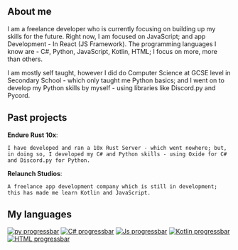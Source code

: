 ## About me

I am a freelance developer who is currently focusing on building up my skills for the future. Right now, I am focused on JavaScript; and app Development - In React (JS Framework).
The programming languages I know are - C#, Python, JavaScript, Kotlin, HTML; I focus on more, more than others.

I am mostly self taught, however I did do Computer Science at GCSE level in Secondary School - which only taught me Python basics; and I went on to develop my Python skills by myself - using libraries like Discord.py and Pycord.

## Past projects

**Endure Rust 10x**:

    I have developed and ran a 10x Rust Server - which went nowhere; but, in doing so, I developed my C# and Python skills - using Oxide for C# and Discord.py for Python.


**Relaunch Studios**:

    A freelance app development company which is still in development; this has made me learn Kotlin and JavaScript.
 
## My languages
[![py progressbar](https://readme-components.vercel.app/api?component=linearprogress&skill=python&value=85)](https://github.com/harish-sethuraman/readme-components)
[![C# progressbar](https://readme-components.vercel.app/api?component=linearprogress&skill=CSharp&value=70)](https://github.com/harish-sethuraman/readme-components)
[![Js progressbar](https://readme-components.vercel.app/api?component=linearprogress&skill=JavaScript&value=55)](https://github.com/harish-sethuraman/readme-components)
[![Kotlin progressbar](https://readme-components.vercel.app/api?component=linearprogress&skill=Kotlin&value=40)](https://github.com/harish-sethuraman/readme-components)
[![HTML progressbar](https://readme-components.vercel.app/api?component=linearprogress&skill=HTML&value=25)](https://github.com/harish-sethuraman/readme-components)
